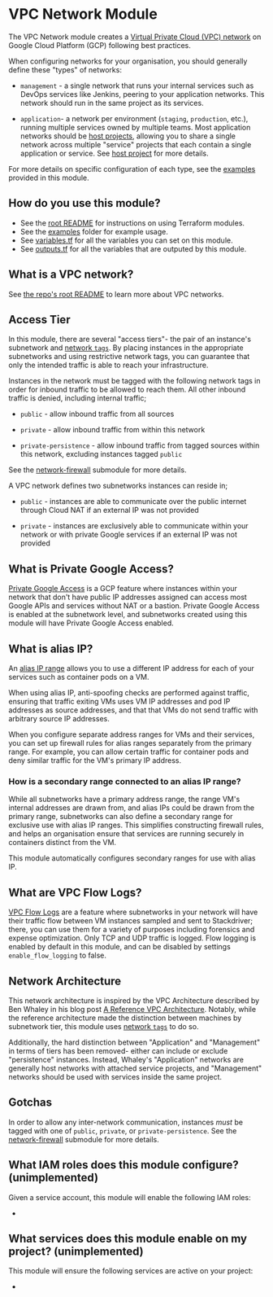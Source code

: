 # VPC Network Module

The VPC Network module creates a [Virtual Private Cloud (VPC) network](https://cloud.google.com/vpc/docs/using-vpc)
on Google Cloud Platform (GCP) following best practices.

When configuring networks for your organisation, you should generally define
these "types" of networks:

* `management` - a single network that runs your internal services such as
DevOps services like Jenkins, peering to your application networks. This network
should run in the same project as its services.

* `application`- a network per environment (`staging`, `production`, etc.),
running multiple services owned by multiple teams. Most application networks
should be [host projects](../project-host-configuration), allowing you to share
a single network across multiple "service" projects that each contain a single
application or service. See [host project](../project-host-configuration) for
more details.

For more details on specific configuration of each type, see the [examples](../examples)
provided in this module.

## How do you use this module?

* See the [root README](/README.md) for instructions on using Terraform modules.
* See the [examples](/examples) folder for example usage.
* See [variables.tf](./variables.tf) for all the variables you can set on this module.
* See [outputs.tf](./outputs.tf) for all the variables that are outputed by this module.

## What is a VPC network?

See [the repo's root README](../../README.md) to learn more about VPC networks.

## Access Tier

In this module, there are several "access tiers"- the pair of an instance's
subnetwork and [network `tags`](https://cloud.google.com/vpc/docs/add-remove-network-tags).
By placing instances in the appropriate subnetworks and using restrictive
network tags, you can guarantee that only the intended traffic is able to reach
your infrastructure.

Instances in the network must be tagged with the following network tags in order
for inbound traffic to be allowed to reach them. All other inbound traffic is
denied, including internal traffic;

* `public` - allow inbound traffic from all sources

* `private` - allow inbound traffic from within this network

* `private-persistence` - allow inbound traffic from tagged sources within this
network, excluding instances tagged `public`

See the [network-firewall](../network-firewall) submodule for more details.

A VPC network defines two subnetworks instances can reside in;

* `public` - instances are able to communicate over the public internet through
Cloud NAT if an external IP was not provided

* `private` - instances are exclusively able to communicate within your network
or with private Google services if an external IP was not provided

## What is Private Google Access?

[Private Google Access](https://cloud.google.com/vpc/docs/configure-private-google-access)
is a GCP feature where instances within your network that don't have public IP
addresses assigned can  access most Google APIs and services without NAT or a
bastion. Private Google Access is enabled at the subnetwork level, and
subnetworks created using this module will have Private Google Access enabled.

## What is alias IP?

An [alias IP range](https://cloud.google.com/vpc/docs/alias-ip) allows you to
use a different IP address for each of your services such as container pods on a
VM.

When using alias IP, anti-spoofing checks are performed against traffic,
ensuring that traffic exiting VMs uses VM IP addresses and pod IP addresses as
source addresses, and that that VMs do not send traffic with arbitrary source IP
addresses.

When you configure separate address ranges for VMs and their services, you can
set up firewall rules for alias ranges separately from the primary range. For
example, you can allow certain traffic for container pods and deny similar
traffic for the VM's primary IP address.

### How is a secondary range connected to an alias IP range?

While all subnetworks have a primary address range, the range VM's internal
addresses are drawn from, and alias IPs could be drawn from the primary range,
subnetworks can also define a secondary range for exclusive use with alias
IP ranges. This simplifies constructing firewall rules, and helps an
organisation ensure that services are running securely in containers distinct
from the VM.

This module automatically configures secondary ranges for use with alias IP.

## What are VPC Flow Logs?

[VPC Flow Logs](https://cloud.google.com/vpc/docs/using-flow-logs) are a feature
where subnetworks in your network will have their traffic flow between VM
instances sampled and sent to Stackdriver; there, you can use them for a variety
of purposes including forensics and expense optimization. Only TCP and UDP
traffic is logged. Flow logging is enabled by default in this module, and can be
disabled by settings `enable_flow_logging` to false.


## Network Architecture

This network architecture is inspired by the VPC Architecture described by Ben
Whaley in his blog post [A Reference VPC Architecture](https://www.whaletech.co/2014/10/02/reference-vpc-architecture.html).
Notably, while the reference architecture made the distinction between machines
by subnetwork tier, this module uses [network `tags`](https://cloud.google.com/vpc/docs/add-remove-network-tags)
to do so.

Additionally, the hard distinction between "Application" and "Management" in
terms of tiers has been removed- either can include or exclude "persistence"
instances. Instead, Whaley's "Application" networks are generally host networks
with attached service projects, and "Management" networks should be used with
services inside the same project. 

## Gotchas

In order to allow any inter-network communication, instances *must* be tagged
with one of `public`, `private`, or `private-persistence`. See the
[network-firewall](../network-firewall) submodule for more details.

## What IAM roles does this module configure? (unimplemented)

Given a service account, this module will enable the following IAM roles:

* 

## What services does this module enable on my project? (unimplemented)

This module will ensure the following services are active on your project:

*
